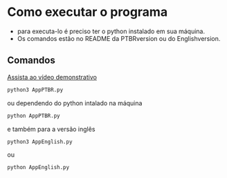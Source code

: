 # Como executar o programa
- para executa-lo é preciso ter o python instalado em sua máquina.
- Os comandos estão no README da PTBRversion ou do Englishversion.

## Comandos

[Assista ao vídeo demonstrativo](https://youtu.be/Hz6I6CKIZMs)
```bash
python3 AppPTBR.py
```
  ou dependendo do python intalado na máquina

```bash
python AppPTBR.py
```
  e também para a versão inglês

```bash
python3 AppEnglish.py
```
  ou
```bash
python AppEnglish.py
```
